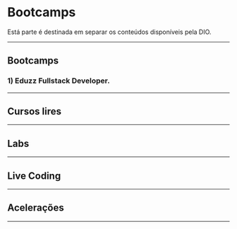 # Bootcamps

Está parte é destinada em separar os conteúdos disponíveis pela DIO.

--------------------------------------------------------------
## Bootcamps


### 1) Eduzz Fullstack Developer.

--------------------------------------------------------------
## Cursos lires


--------------------------------------------------------------
## Labs


--------------------------------------------------------------
## Live Coding


--------------------------------------------------------------
## Acelerações
--------------------------------------------------------------
